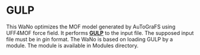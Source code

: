 # GULP

This WaNo optimizes the MOF model generated by AuToGraFS using UFF4MOF force field. It performs **[GULP](http://gulp.curtin.edu.au/gulp/)**  to the input file. The supposed input file must be in *gin* format. The WaNo is based on loading GULP by a module. The module is available in Modules directory. 
